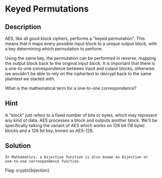 # Keyed Permutations
## Description
AES, like all good block ciphers, performs a "keyed permutation". This means that it maps every possible input block to a unique output block, with a key determining which permutation to perform.

Using the same key, the permutation can be performed in reverse, mapping the output block back to the original input block. It is important that there is a one-to-one correspondence between input and output blocks, otherwise we wouldn't be able to rely on the ciphertext to decrypt back to the same plaintext we started with.

What is the mathematical term for a one-to-one correspondence?
## Hint
A "block" just refers to a fixed number of bits or bytes, which may represent any kind of data. AES processes a block and outputs another block. We'll be specifically talking the variant of AES which works on 128 bit (16 byte) blocks and a 128 bit key, known as AES-128.
## Solution
```
In Mathematics, a bijective function is also known as bijection or one-to-one correspondence function.
```
Flag: crypto{bijection}
